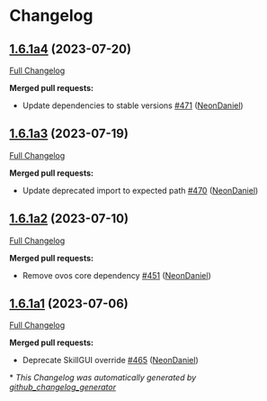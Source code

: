 # Changelog

## [1.6.1a4](https://github.com/NeonGeckoCom/neon-utils/tree/1.6.1a4) (2023-07-20)

[Full Changelog](https://github.com/NeonGeckoCom/neon-utils/compare/1.6.1a3...1.6.1a4)

**Merged pull requests:**

- Update dependencies to stable versions [\#471](https://github.com/NeonGeckoCom/neon-utils/pull/471) ([NeonDaniel](https://github.com/NeonDaniel))

## [1.6.1a3](https://github.com/NeonGeckoCom/neon-utils/tree/1.6.1a3) (2023-07-19)

[Full Changelog](https://github.com/NeonGeckoCom/neon-utils/compare/1.6.1a2...1.6.1a3)

**Merged pull requests:**

- Update deprecated import to expected path [\#470](https://github.com/NeonGeckoCom/neon-utils/pull/470) ([NeonDaniel](https://github.com/NeonDaniel))

## [1.6.1a2](https://github.com/NeonGeckoCom/neon-utils/tree/1.6.1a2) (2023-07-10)

[Full Changelog](https://github.com/NeonGeckoCom/neon-utils/compare/1.6.1a1...1.6.1a2)

**Merged pull requests:**

- Remove ovos core dependency [\#451](https://github.com/NeonGeckoCom/neon-utils/pull/451) ([NeonDaniel](https://github.com/NeonDaniel))

## [1.6.1a1](https://github.com/NeonGeckoCom/neon-utils/tree/1.6.1a1) (2023-07-06)

[Full Changelog](https://github.com/NeonGeckoCom/neon-utils/compare/1.6.0...1.6.1a1)

**Merged pull requests:**

- Deprecate SkillGUI override [\#465](https://github.com/NeonGeckoCom/neon-utils/pull/465) ([NeonDaniel](https://github.com/NeonDaniel))



\* *This Changelog was automatically generated by [github_changelog_generator](https://github.com/github-changelog-generator/github-changelog-generator)*
